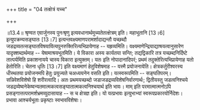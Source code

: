 +++
title = "04 तत्क्षेत्रं यच्च"

+++
  
  
॥13.4॥ श्रृण्वत एवार्जुनस्य पुनःश्रृणु इत्यवधानार्थमुच्यतेतत्क्षेत्रम्
इति। महाभूतानि \[13।6\] इत्युपक्रम्यसङ्घातः \[13।7\]
इत्यन्तवक्ष्यमाणपरामर्शादाद्यन्तौ यच्छब्दौ
जडद्रव्यतत्सङ्घातविषयावित्यपुनरुक्तिरित्यभिप्रायेणाह -- यह्रव्यमिति।
वक्ष्यमाणेन्द्रियाद्याश्रयत्वानुसारेण यादृक्शब्दार्थमाह --
येषामाश्रयभूतमिति। ये विकारा अस्य कार्यतया सन्ति; तद्यद्विकारि तत्र
यच्छब्दनिर्दिष्टे तात्पर्यमिति प्रकाशनायये चास्य विकारा इत्युक्तम्। यतः
इति नोपादानादिपरं; प्रथमं तदुक्तेरित्यभिप्रायेणाह यतो हेतोरिति। चेतना
धृतिः \[13।7\] इति वक्ष्यमाणं हेतुविशेषमाह -- यस्मै प्रयोजनायेति।
क्षेत्रकर्तुरीश्वरस्य धीस्थतया प्रयोजनमपि हेतुः प्रयुज्यते चअध्ययनेन
वसति इति। यत्स्वरूपमिति -- सङ्घतिपरम्। सन्निवेशविशेषो हि शरीरत्वादि। अतः
प्रथमयच्छब्दो जडाजडद्रव्यविशेषनिर्वारणार्थः; द्वितीयस्तु जडत्वनिश्चये
जडद्रव्येष्वनेकेष्वन्यतमात्मकत्वसङ्घातात्मकत्वनिश्चयार्थ इति भावः। माम्
इति परमात्मात्मनोऽपि प्रसङ्गात्तत्परामर्शभ्रमव्युदासायाह -- स च
क्षेत्रज्ञ इति। यो यत्प्रभावः इत्युभाभ्यां स्वरूपप्रकारयोर्निदेशः।
प्रभावा आश्चर्यभूताः प्रकृष्टाः स्वभावविशेषाः।  
  
